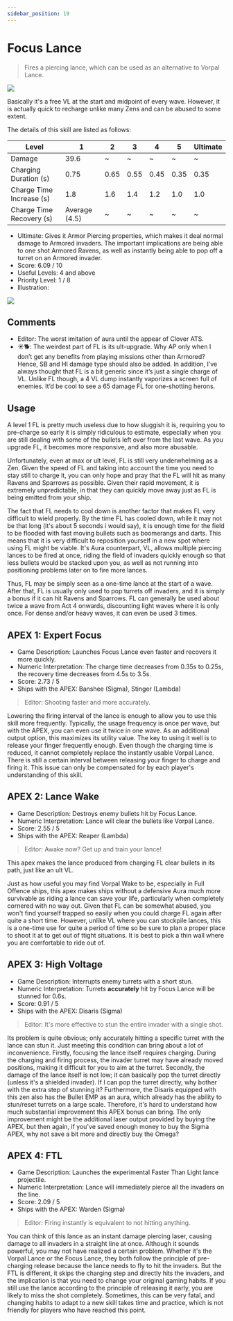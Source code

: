 ```yaml
---
sidebar_position: 19
---
```


# Focus Lance

> Fires a piercing lance, which can be used as an alternative to Vorpal Lance.

<img src="/terms/FL.png" style={{zoom:0.85}}/>

Basically it's a free VL at the start and midpoint of every wave. However, it is actually quick to recharge unlike many Zens and can be abused to some extent.

The details of this skill are listed as follows:

| Level                    | 1             | 2    | 3    | 4    | 5    | Ultimate |
| ------------------------ | ------------- | ---- | ---- | ---- | ---- | -------- |
| Damage                   | 39.6          | ~    | ~    | ~    | ~    | ~        |
| Charging Duration (s)    | 0.75          | 0.65 | 0.55 | 0.45 | 0.35 | 0.35     |
| Charge Time Increase (s) | 1.8           | 1.6  | 1.4  | 1.2  | 1.0  | 1.0      |
| Charge Time Recovery (s) | Average (4.5) | ~    | ~    | ~    | ~    | ~        |

- Ultimate: Gives it Armor Piercing properties, which makes it deal normal damage to Armored invaders. The important implications are being able to one shot Armored Ravens, as well as instantly being able to pop off a turret on an Armored invader.
- Score: 6.09 / 10
- Useful Levels: 4 and above
- Priority Level: 1 / 8
- Illustration:

<img src="/skills/fl.gif" style={{zoom:1}}/>

## Comments

- Editor: The worst imitation of aura until the appear of Clover ATS.
- ☀🐕: The weirdest part of FL is its ult-upgrade. Why AP only when I don’t get any benefits from playing missions other than Armored? Hence, SB and HI damage type should also be added. In addition, I’ve always thought that FL is a bit generic since it’s just a single charge of VL. Unlike FL though, a 4 VL dump instantly vaporizes a screen full of enemies. It’d be cool to see a 65 damage FL for one-shotting herons.

## Usage

A level 1 FL is pretty much useless due to how sluggish it is, requiring you to pre-charge so early it is simply ridiculous to estimate, especially when you are still dealing with some of the bullets left over from the last wave. As you upgrade FL, it becomes more responsive, and also more abusable.

Unfortunately, even at max or ult level, FL is still very underwhelming as a Zen. Given the speed of FL and taking into account the time you need to stay still to charge it, you can only hope and pray that the FL will hit as many Ravens and Sparrows as possible. Given their rapid movement, it is extremely unpredictable, in that they can quickly move away just as FL is being emitted from your ship.

The fact that FL needs to cool down is another factor that makes FL very difficult to wield properly. By the time FL has cooled down, while it may not be that long (it's about 5 seconds i would say), it is enough time for the field to be flooded with fast moving bullets such as boomerangs and darts. This means that it is very difficult to reposition yourself in a new spot where using FL might be viable. It's Aura counterpart, VL, allows multiple piercing lances to be fired at once, riding the field of invaders quickly enough so that less bullets would be stacked upon you, as well as not running into positioning problems later on to fire more lances.

Thus, FL may be simply seen as a one-time lance at the start of a wave. After that, FL is usually only used to pop turrets off invaders, and it is simply a bonus if it can hit Ravens and Sparrows. FL can generally be used about twice a wave from Act 4 onwards, discounting light waves where it is only once. For dense and/or heavy waves, it can even be used 3 times.

## APEX 1: Expert Focus

- Game Description: Launches Focus Lance even faster and recovers it more quickly.
- Numeric Interpretation: The charge time decreases from 0.35s to 0.25s, the recovery time decreases from 4.5s to 3.5s.
- Score: 2.73 / 5
- Ships with the APEX: Banshee (Sigma), Stinger (Lambda)

> Editor: Shooting faster and more accurately.

Lowering the firing interval of the lance is enough to allow you to use this skill more frequently. Typically, the usage frequency is once per wave, but with the APEX, you can even use it twice in one wave. As an additional output option, this maximizes its utility value. The key to using it well is to release your finger frequently enough. Even though the charging time is reduced, it cannot completely replace the instantly usable Vorpal Lance. There is still a certain interval between releasing your finger to charge and firing it. This issue can only be compensated for by each player's understanding of this skill.

## APEX 2: Lance Wake

- Game Description: Destroys enemy bullets hit by Focus Lance.
- Numeric Interpretation: Lance will clear the bullets like Vorpal Lance.
- Score: 2.55 / 5
- Ships with the APEX: Reaper (Lambda)

> Editor: Awake now? Get up and train your lance!

This apex makes the lance produced from charging FL clear bullets in its path, just like an ult VL.

Just as how useful you may find Vorpal Wake to be, especially in Full Offence ships, this apex makes ships without a defensive Aura much more survivable as riding a lance can save your life, particularly when completely cornered with no way out. Given that FL can be somewhat abused, you won't find yourself trapped so easily when you could charge FL again after quite a short time. However, unlike VL where you can stockpile lances, this is a one-time use for quite a period of time so be sure to plan a proper place to shoot it at to get out of ttight situations. It is best to pick a thin wall where you are comfortable to ride out of.

## APEX 3: High Voltage

- Game Description: Interrupts enemy turrets with a short stun.
- Numeric Interpretation: Turrets **accurately** hit by Focus Lance will be stunned for 0.6s.
- Score: 0.91 / 5
- Ships with the APEX: Disaris (Sigma)

> Editor: It's more effective to stun the entire invader with a single shot.

Its problem is quite obvious; only accurately hitting a specific turret with the lance can stun it. Just meeting this condition can bring about a lot of inconvenience. Firstly, focusing the lance itself requires charging. During the charging and firing process, the invader turret may have already moved positions, making it difficult for you to aim at the turret. Secondly, the damage of the lance itself is not low; it can basically pop the turret directly (unless it's a shielded invader). If I can pop the turret directly, why bother with the extra step of stunning it? Furthermore, the Disaris equipped with this zen also has the Bullet EMP as an aura, which already has the ability to stun/reset turrets on a large scale. Therefore, it's hard to understand how much substantial improvement this APEX bonus can bring. The only improvement might be the additional laser output provided by buying the APEX, but then again, if you've saved enough money to buy the Sigma APEX, why not save a bit more and directly buy the Omega?

## APEX 4: FTL

- Game Description: Launches the experimental Faster Than Light lance projectile.
- Numeric Interpretation: Lance will immediately pierce all the invaders on the line.
- Score: 2.09 / 5
- Ships with the APEX: Warden (Sigma)

> Editor: Firing instantly is equivalent to not hitting anything.

You can think of this lance as an instant damage piercing laser, causing damage to all invaders in a straight line at once. Although it sounds powerful, you may not have realized a certain problem. Whether it's the Vorpal Lance or the Focus Lance, they both follow the principle of pre-charging release because the lance needs to fly to hit the invaders. But the FTL is different, it skips the charging step and directly hits the invaders, and the implication is that you need to change your original gaming habits. If you still use the lance according to the principle of releasing it early, you are likely to miss the shot completely. Sometimes, this can be very fatal, and changing habits to adapt to a new skill takes time and practice, which is not friendly for players who have reached this point.

